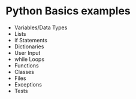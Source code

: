 # Python Basics examples

- Variables/Data Types
- Lists
- if Statements
- Dictionaries
- User Input 
- while Loops
- Functions
- Classes
- Files 
- Exceptions
- Tests